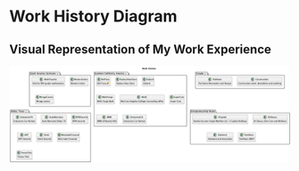 # Work History Diagram

## Visual Representation of My Work Experience

![Work History](https://github.com/Styner2023/work_history_diagram.puml/blob/main/uml_diagrams/work_history_diagram.png?raw=true)
